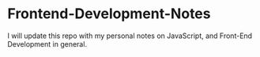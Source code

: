 # Frontend-Development-Notes
I will update this repo with my personal notes on JavaScript, and Front-End Development in general.
